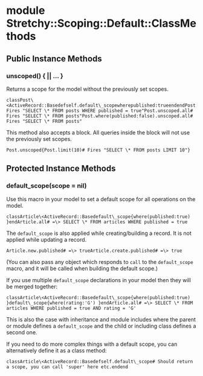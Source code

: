 # module Stretchy::Scoping::Default::ClassMethods [](#module-Stretchy::Scoping::Default::ClassMethods) [](#top)
 ## Public Instance Methods
 ### unscoped() { || ... } [](#method-i-unscoped)
 Returns a scope for the model without the previously set scopes.

```
classPost\<ActiveRecord::Basedefself.default\_scopewherepublished:trueendendPost.all# Fires "SELECT \* FROM posts WHERE published = true"Post.unscoped.all# Fires "SELECT \* FROM posts"Post.where(published:false).unscoped.all# Fires "SELECT \* FROM posts"
```

This method also accepts a block. All queries inside the block will not use the previously set scopes.

```
Post.unscoped{Post.limit(10)# Fires "SELECT \* FROM posts LIMIT 10"}
```
 ## Protected Instance Methods
 ### default_scope(scope = nil) [](#method-i-default_scope)
 Use this macro in your model to set a default scope for all operations on the model.

```
classArticle\<ActiveRecord::Basedefault\_scope{where(published:true) }endArticle.all# =\> SELECT \* FROM articles WHERE published = true
```

The `default_scope` is also applied while creating/building a record. It is not applied while updating a record.

```
Article.new.published# =\> trueArticle.create.published# =\> true
```

(You can also pass any object which responds to `call` to the `default_scope` macro, and it will be called when building the default scope.)

If you use multiple `default_scope` declarations in your model then they will be merged together:

```
classArticle\<ActiveRecord::Basedefault\_scope{where(published:true) }default\_scope{where(rating:'G') }endArticle.all# =\> SELECT \* FROM articles WHERE published = true AND rating = 'G'
```

This is also the case with inheritance and module includes where the parent or module defines a `default_scope` and the child or including class defines a second one.

If you need to do more complex things with a default scope, you can alternatively define it as a class method:

```
classArticle\<ActiveRecord::Basedefself.default\_scope# Should return a scope, you can call 'super' here etc.endend
```
 